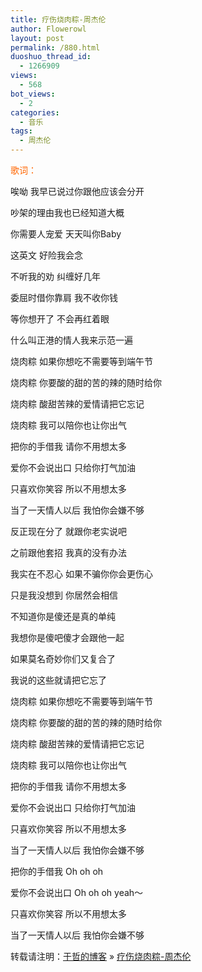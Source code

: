 ```yaml
---
title: 疗伤烧肉粽-周杰伦
author: Flowerowl
layout: post
permalink: /880.html
duoshuo_thread_id:
  - 1266909
views:
  - 568
bot_views:
  - 2
categories:
  - 音乐
tags:
  - 周杰伦
---
```

<span style="color: #ff6600;">歌词：</span>

唉呦 我早已说过你跟他应该会分开

吵架的理由我也已经知道大概

你需要人宠爱 天天叫你Baby

这英文 好险我会念

不听我的劝 纠缠好几年

委屈时借你靠肩 我不收你钱

等你想开了 不会再红着眼

什么叫正港的情人我来示范一遍

烧肉粽 如果你想吃不需要等到端午节

烧肉粽 你要酸的甜的苦的辣的随时给你

烧肉粽 酸甜苦辣的爱情请把它忘记

烧肉粽 我可以陪你也让你出气

把你的手借我 请你不用想太多

爱你不会说出口 只给你打气加油

只喜欢你笑容 所以不用想太多

当了一天情人以后 我怕你会嫌不够

反正现在分了 就跟你老实说吧

之前跟他套招 我真的没有办法

我实在不忍心 如果不骗你你会更伤心

只是我没想到 你居然会相信

不知道你是傻还是真的单纯

我想你是傻吧傻才会跟他一起

如果莫名奇妙你们又复合了

我说的这些就请把它忘了

烧肉粽 如果你想吃不需要等到端午节

烧肉粽 你要酸的甜的苦的辣的随时给你

烧肉粽 酸甜苦辣的爱情请把它忘记

烧肉粽 我可以陪你也让你出气

把你的手借我 请你不用想太多

爱你不会说出口 只给你打气加油

只喜欢你笑容 所以不用想太多

当了一天情人以后 我怕你会嫌不够

把你的手借我 Oh oh oh

爱你不会说出口 Oh oh oh yeah～

只喜欢你笑容 所以不用想太多

当了一天情人以后 我怕你会嫌不够

转载请注明：[于哲的博客][1] &raquo; [疗伤烧肉粽-周杰伦][2]

 [1]: http://lazynight.me
 [2]: http://lazynight.me/880.html